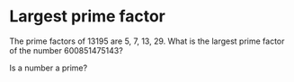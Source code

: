 # Largest prime factor
The prime factors of 13195 are 5, 7, 13, 29. 
What is the largest prime factor of the number 600851475143?

Is a number a prime? 

